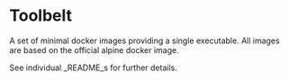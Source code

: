 
Toolbelt
========

A set of minimal docker images providing a single executable.
All images are based on the official alpine docker image.

See individual _README_s for further details.
